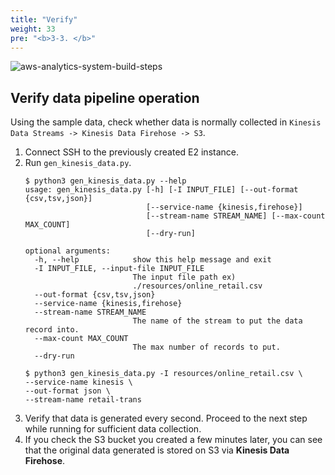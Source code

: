 ```yaml
---
title: "Verify"
weight: 33
pre: "<b>3-3. </b>"
---
```


![aws-analytics-system-build-steps](/analytics-on-aws/images/aws-analytics-system-build-steps.png)

## Verify data pipeline operation

Using the sample data, check whether data is normally collected in `Kinesis Data Streams -> Kinesis Data Firehose -> S3`.

1. Connect SSH to the previously created E2 instance.
2. Run `gen_kinesis_data.py`.
    ```shell script
    $ python3 gen_kinesis_data.py --help
    usage: gen_kinesis_data.py [-h] [-I INPUT_FILE] [--out-format {csv,tsv,json}]
                               [--service-name {kinesis,firehose}]
                               [--stream-name STREAM_NAME] [--max-count MAX_COUNT]
                               [--dry-run]
    
    optional arguments:
      -h, --help            show this help message and exit
      -I INPUT_FILE, --input-file INPUT_FILE
                            The input file path ex)
                            ./resources/online_retail.csv
      --out-format {csv,tsv,json}
      --service-name {kinesis,firehose}
      --stream-name STREAM_NAME
                            The name of the stream to put the data record into.
      --max-count MAX_COUNT
                            The max number of records to put.
      --dry-run
    
    $ python3 gen_kinesis_data.py -I resources/online_retail.csv \
    --service-name kinesis \
    --out-format json \
    --stream-name retail-trans
    ```
3. Verify that data is generated every second. Proceed to the next step while running for sufficient data collection.
4. If you check the S3 bucket you created a few minutes later, you can see that the original data generated is stored on S3 via **Kinesis Data Firehose**.

